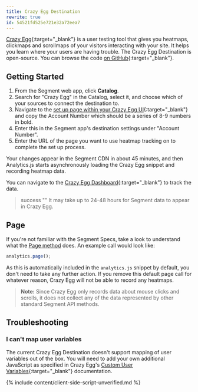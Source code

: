 ```yaml
---
title: Crazy Egg Destination
rewrite: true
id: 54521fd525e721e32a72eea7
---
```

[Crazy Egg](https://www.crazyegg.com/){:target="_blank"} is a user testing tool that gives you heatmaps, clickmaps and scrollmaps of your visitors interacting with your site. It helps you learn where your users are having trouble. The Crazy Egg Destination is open-source. You can browse the code [on GitHub](https://github.com/segment-integrations/analytics.js-integration-crazy-egg){:target="_blank"}.

## Getting Started



1. From the Segment web app, click **Catalog**.
2. Search for "Crazy Egg" in the Catalog, select it, and choose which of your sources to connect the destination to.
3. Navigate to the [set up page within your Crazy Egg UI](https://app.crazyegg.com/v2/install/manually){:target="_blank"} and copy the Account Number which should be a series of 8-9 numbers in bold.
4. Enter this in the Segment app's destination settings under "Account Number".
5. Enter the URL of the page you want to use heatmap tracking on to complete the set up process.

Your changes appear in the Segment CDN in about 45 minutes, and then Analytics.js starts asynchronously loading the Crazy Egg snippet and recording heatmap data.

You can navigate to the [Crazy Egg Dashboard](https://app.crazyegg.com/v2/dashboard){:target="_blank"} to track the data.

> success ""
> It may take up to 24-48 hours for Segment data to appear in Crazy Egg.



## Page
If you're not familiar with the Segment Specs, take a look to understand what the [Page method](/docs/connections/spec/page/) does. An example call would look like:
```javascript
analytics.page();
```
As this is automatically included in the `analytics.js` snippet by default, you don't need to take any further action. If you remove this default page call for whatever reason, Crazy Egg will not be able to record any heatmaps.

> **Note:** Since Crazy Egg only records data about mouse clicks and scrolls, it does not collect any of the data represented by other standard Segment API methods.

## Troubleshooting

### I can't map user variables
The current Crazy Egg Destination doesn't support mapping of user variables out of the box. You will need to add your own additional JavaScript as specified in Crazy Egg's [Custom User Variables](https://support.crazyegg.com/hc/en-us/articles/360054584474-Custom-User-Variables){:target="_blank"} documentation.

{% include content/client-side-script-unverified.md %}
